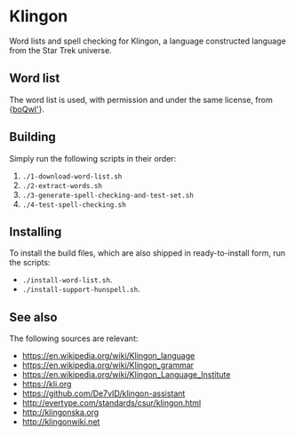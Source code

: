 # Klingon

Word lists and spell checking for Klingon, a language constructed language from
the Star Trek universe.


## Word list

The word list is used, with permission and under the same license, from
{[boQwI'](https://github.com/De7vID/klingon-assistant)}.


## Building

Simply run the following scripts in their order:
1. `./1-download-word-list.sh`
2. `./2-extract-words.sh`
3. `./3-generate-spell-checking-and-test-set.sh`
4. `./4-test-spell-checking.sh`


## Installing

To install the build files, which are also shipped in ready-to-install form,
run the scripts:
* `./install-word-list.sh`.
* `./install-support-hunspell.sh`.


## See also

The following sources are relevant:
* https://en.wikipedia.org/wiki/Klingon_language
* https://en.wikipedia.org/wiki/Klingon_grammar
* https://en.wikipedia.org/wiki/Klingon_Language_Institute
* https://kli.org
* https://github.com/De7vID/klingon-assistant
* http://evertype.com/standards/csur/klingon.html
* http://klingonska.org
* http://klingonwiki.net
